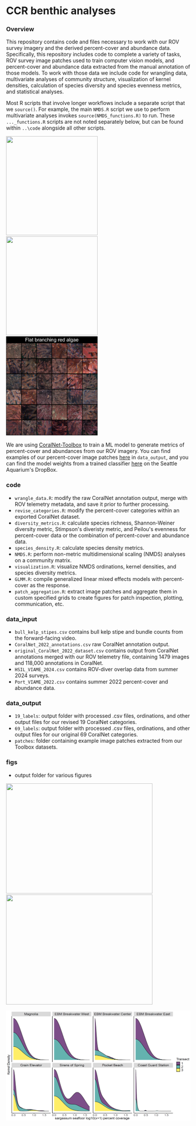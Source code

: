 # CCR benthic analyses

### Overview 
This repository contains code and files necessary to work with our ROV survey imagery and the derived percent-cover and abundance data. Specifically, this repository includes code to complete a variety of tasks, ROV survey image patches used to train computer vision models, and percent-cover and abundance data extracted from the manual annotation of those models. To work with those data we include code for wrangling data, multivariate analyses of community structure, visualization of kernel densities, calculation of species diversity and species evenness metrics, and statistical analyses. 

Most R scripts that involve longer workflows include a separate script that we `source()`. For example, the main `NMDS.R` script we use to perform multivariate analyses invokes `source(NMDS_functions.R)` to run. These `..._functions.R` scripts are not noted separately below, but can be found within `..\code` alongside all other scripts. 

<p float="center">
 <img src="data_output/patches/figs/KE_holdfas.png" width="250" height="270" />&nbsp;&nbsp;&nbsp;
 <img src="data_output/patches/figs/GR_ulva.png" width="250" height="270" />&nbsp;&nbsp;&nbsp;
 <img src="data_output/patches/figs/RE_branch.png" width="250" height="270" />
</p>

We are using [CoralNet-Toolbox](https://github.com/Jordan-Pierce/CoralNet-Toolbox) to train a ML model to generate metrics of percent-cover and abundances from our ROV imagery. You can find examples of our percent-cover image patches [here](https://github.com/Seattle-Aquarium/CCR_benthic_analyses/tree/main/data_output/patches/labels) in `data_output`, and you can find the model weights from a trained classifier [here](https://www.dropbox.com/scl/fo/ro11h5n7aaydzvij028y9/AKqxPHgltMklumPAGXxzV24?rlkey=iiuv3rcrt2uh1osuxbdy0n4xz&dl=0) on the Seattle Aquarium's DropBox.  

### code
- `wrangle_data.R`: modify the raw CoralNet annotation output, merge with ROV telemetry metadata, and save it prior to further processing. 
- `revise_categories.R`: modify the percent-cover categories within an exported CoralNet dataset.  
- `diversity_metrics.R`: calculate species richness, Shannon-Weiner diversity metric, Stimpson's diveristy metric, and Peilou's evenness for percent-cover data or the combination of percent-cover and abundance data.
- `species_density.R`: calculate species density metrics. 
- `NMDS.R`: perform non-metric multidimensional scaling (NMDS) analyses on a community matrix. 
- `visualization.R`: visualize NMDS ordinations, kernel densities, and species diversity metrics.
- `GLMM.R`: compile generalized linear mixed effects models with percent-cover as the response.
- `patch_aggregation.R`: extract image patches and aggregate them in custom specified grids to create figures for patch inspection, plotting, communication, etc.

### data_input
- `bull_kelp_stipes.csv` contains bull kelp stipe and bundle counts from the forward-facing video.
- `CoralNet_2022_annotations.csv` raw CoralNet annotation output. 
- `original_CoralNet_2022_dataset.csv` contains output from CoralNet annotations merged with our ROV telemetry file, containing 1479 images and 118,000 annotations in CoralNet.
- `HSIL_VIAME_2024.csv` contains ROV-diver overlap data from summer 2024 surveys.
- `Port_VIAME_2022.csv` contains summer 2022 percent-cover and abundance data.

### data_output
- `19_labels`: output folder with processed .csv files, ordinations, and other output files for our revised 19 CoralNet categories. 
- `69_labels`: output folder with processed .csv files, ordinations, and other output files for our original 69 CoralNet categories. 
- `patches`: folder containing example image patches extracted from our Toolbox datasets. 

### figs
- output folder for various figures 

<p float="center">
  <img src="figs/readme_images/NMDS_ellipses.PNG" width="400" height="300" />
  <img src="figs/readme_images/NMDS_spp_scores.png" width="400" height="300" />
 </p>

 <p float="center">
  <img src="figs/readme_images/sargassum.PNG" width="550" height="300" />
 </p>

 
